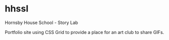 # hhssl
Hornsby House School - Story Lab
<p>Portfolio site using CSS Grid to provide a place for an art club to share GIFs.
